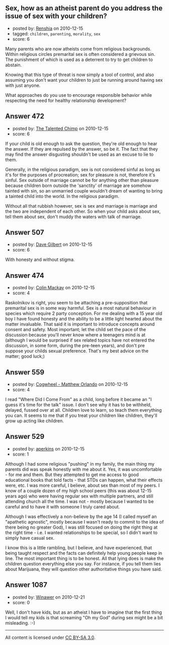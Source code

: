 ## Sex, how as an atheist parent do you address the issue of sex with your children?

- posted by: [Renshia](https://stackexchange.com/users/-1/184-renshia) on 2010-12-15
- tagged: `children`, `parenting`, `morality`, `sex`
- score: 6

Many parents who are now atheists come from religious backgrounds. Within religious circles premarital sex is often considered a grievous sin. The punishment of which is used as a deterrent to try to get children to abstain.

Knowing that this type of threat is now simply a tool of control, and also assuming you don't want your children to just be running around having sex with just anyone.

What approaches do you use to encourage responsible behavior while respecting the need for healthy relationship development? 



## Answer 472

- posted by: [The Talented Chimp](https://stackexchange.com/users/-1/210-the-talented-chimp) on 2010-12-15
- score: 6

If your child is old enough to ask the question, they're old enough to hear the answer. If they are repulsed by the answer, so be it. The fact that they may find the answer disgusting shouldn't be used as an excuse to lie to them.

Generally, in the religious paradigm, sex is not considered sinful as long as it's for the purposes of procreation; sex for pleasure is not, therefore it's sinful. Sex outside of marriage cannot be for anything other than pleasure because children born outside the 'sanctity' of marriage are somehow tainted with sin, so an unmarried couple wouldn't dream of wanting to bring a tainted child into the world. In the religious paradigm.

Without all that rubbish however, sex is sex and marriage is marriage and the two are independent of each other. So when your child asks about sex, tell them about sex, don't muddy the waters with talk of marriage.


## Answer 507

- posted by: [Dave Gilbert](https://stackexchange.com/users/-1/238-dave-gilbert) on 2010-12-15
- score: 6

With honesty and without stigma.


## Answer 474

- posted by: [Colin Mackay](https://stackexchange.com/users/-1/30-colin-mackay) on 2010-12-15
- score: 4

Raskolnikov is right, you seem to be attaching a pre-supposition that premarital sex is in some way harmful. Sex is a most natural behaviour in species which require 2 party conception. For me dealing with a 15 year old boy I have found honesty and the ability to be a little light hearted about the matter invaluable. That said it is important to introduce concepts around consent and safety. Most important; let the child set the pace of the discussion because you'll never know where a teenagers mind is at (although I would be surprised if sex related topics have not entered the discussion, in some form, during the  pre-teen years), and don't pre suppose your childs sexual preference. That's my best advice on the matter; good luck;)


## Answer 559

- posted by: [Cogwheel - Matthew Orlando](https://stackexchange.com/users/-1/204-cogwheel-matthew-orlando) on 2010-12-15
- score: 4

I read "Where Did I Come From" as a child, long before it became an "I guess it's time for the talk" issue. I don't see why it has to be withheld, delayed, fussed over at all. Children love to learn, so teach them everything you can. It seems to me that if you treat your children like children, they'll grow up acting like children.


## Answer 529

- posted by: [aperkins](https://stackexchange.com/users/-1/244-aperkins) on 2010-12-15
- score: 1

Although I had some religious "pushing" in my family, the main thing my parents did was speak honestly with me about it.  Yes, it was uncomfortable - for me and them.  But they attempted to get me access to good educational books that told facts - that STDs can happen, what their effects were, etc.  I was more careful, I believe, about sex than most of my peers.  I know of a couple dozen of my high school peers (this was about 12-15 years ago) who were having regular sex with multiple partners, and still attending church all the time.  I was not - mostly because I wanted to be careful and to have it with someone I truly cared about.

Although I was effectively a non-believe by the age 14 (I called myself an "apathetic agnostic", mostly because I wasn't ready to commit to the idea of there being no greater God), I was still focused on doing the right thing at the right time - i.e. I wanted relationships to be special, so I didn't want to simply have casual sex.

I know this is a little rambling, but I believe, and have experienced, that being taught respect and the facts can definitely help young people keep in line.  The most important thing is to be honest.  All that lying does is make the children question everything else you say.  For instance, if you tell them lies about Marijuana, they will question other authoritative things you have said.


## Answer 1087

- posted by: [Winawer](https://stackexchange.com/users/-1/281-winawer) on 2010-12-21
- score: 0

Well, I don't have kids, but as an atheist I have to imagine that the first thing I would tell my kids is that screaming "Oh my God" during sex might be a bit misleading. :-)



---

All content is licensed under [CC BY-SA 3.0](https://creativecommons.org/licenses/by-sa/3.0/).
